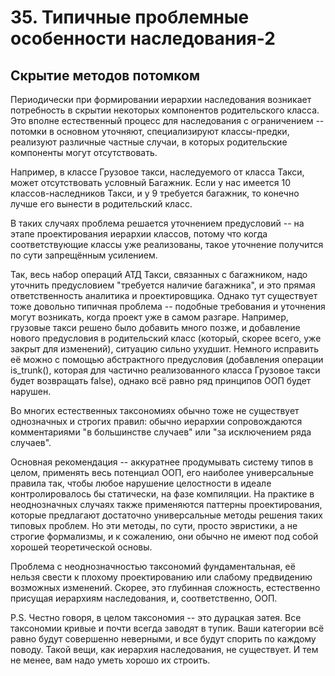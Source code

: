 # 35. Типичные проблемные особенности наследования-2

## Скрытие методов потомком

Периодически при формировании иерархии наследования возникает потребность в скрытии некоторых компонентов родительского класса. Это вполне естественный процесс для наследования с ограничением -- потомки в основном уточняют, специализируют классы-предки, реализуют различные частные случаи, в которых родительские компоненты могут отсутствовать.

Например, в классе Грузовое такси, наследуемого от класса Такси, может отсутствовать условный Багажник. Если у нас имеется 10 классов-наследников Такси, и у 9 требуется багажник, то конечно лучше его вынести в родительский класс.

В таких случаях проблема решается уточнением предусловий -- на этапе проектирования иерархии классов, потому что когда соответствующие классы уже реализованы, такое уточнение получится по сути запрещённым усилением.

Так, весь набор операций АТД Такси, связанных с багажником, надо уточнить предусловием "требуется наличие багажника", и это прямая ответственность аналитика и проектировщика. Однако тут существует тоже довольно типичная проблема -- подобные требования и уточнения могут возникать, когда проект уже в самом разгаре. Например, грузовые такси решено было добавить много позже, и добавление нового предусловия в родительский класс (который, скорее всего, уже закрыт для изменений), ситуацию сильно ухудшит. Немного исправить её можно с помощью абстрактного предусловия (добавления операции is_trunk(), которая для частично реализованного класса Грузовое такси будет возвращать false), однако всё равно ряд принципов ООП будет нарушен.

Во многих естественных таксономиях обычно тоже не существует однозначных и строгих правил: обычно иерархии сопровождаются комментариями "в большинстве случаев" или "за исключением ряда случаев".

Основная рекомендация -- аккуратнее продумывать систему типов в целом, применять весь потенциал ООП, его наиболее универсальные правила так, чтобы любое нарушение целостности в идеале контролировалось бы статически, на фазе компиляции. На практике в неоднозначных случаях также применяются паттерны проектирования, которые предлагают достаточно универсальные методы решения таких типовых проблем. Но эти методы, по сути, просто эвристики, а не строгие формализмы, и к сожалению, они обычно не имеют под собой хорошей теоретической основы.

Проблема с неоднозначностью таксономий фундаментальная, её нельзя свести к плохому проектированию или слабому предвидению возможных изменений. Скорее, это глубинная сложность, естественно присущая иерархиям наследования, и, соответственно, ООП.

P.S. Честно говоря, в целом таксономия -- это дурацкая затея. Все таксономии кривые и почти всегда заводят в тупик. Ваши категории всё равно будут совершенно неверными, и все будут спорить по каждому поводу. Такой вещи, как иерархия наследования, не существует. И тем не менее, вам надо уметь хорошо их строить.
